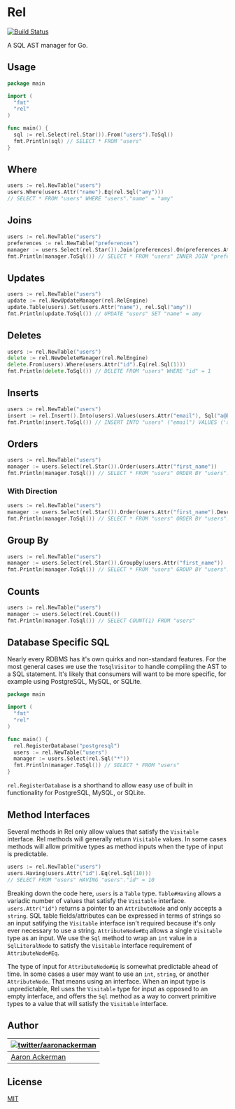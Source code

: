 # Rel

[![Build Status](https://travis-ci.org/aackerman/rel.png?branch=master)](https://travis-ci.org/aackerman/rel)

A SQL AST manager for Go.

## Usage

```go
package main

import (
  "fmt"
  "rel"
)

func main() {
  sql := rel.Select(rel.Star()).From("users").ToSql()
  fmt.Println(sql) // SELECT * FROM "users"
}
```

## Where

```go
users := rel.NewTable("users")
users.Where(users.Attr("name").Eq(rel.Sql("amy")))
// SELECT * FROM "users" WHERE "users"."name" = "amy"
```

## Joins

```go
users := rel.NewTable("users")
preferences := rel.NewTable("preferences")
manager := users.Select(rel.Star()).Join(preferences).On(preferences.Attr("user_id").Eq(users.Attr("user_id")))
fmt.Println(manager.ToSql()) // SELECT * FROM "users" INNER JOIN "preferences" ON "preferences"."user_id" = "users"."user_id"
```

## Updates

```go
users := rel.NewTable("users")
update := rel.NewUpdateManager(rel.RelEngine)
update.Table(users).Set(users.Attr("name"), rel.Sql("amy"))
fmt.Println(update.ToSql()) // UPDATE "users" SET "name" = amy
```

## Deletes

```go
users := rel.NewTable("users")
delete := rel.NewDeleteManager(rel.RelEngine)
delete.From(users).Where(users.Attr("id").Eq(rel.Sql(1)))
fmt.Println(delete.ToSql()) // DELETE FROM "users" WHERE "id" = 1
```

## Inserts

```go
users := rel.NewTable("users")
insert := rel.Insert().Into(users).Values(users.Attr("email"), Sql("a@b.com"))
fmt.Println(insert.ToSql()) // INSERT INTO "users" ("email") VALUES ('a@b.com')
```

## Orders

```go
users := rel.NewTable("users")
manager := users.Select(rel.Star()).Order(users.Attr("first_name"))
fmt.Println(manager.ToSql()) // SELECT * FROM "users" ORDER BY "users"."first_name"
```

### With Direction

```go
users := rel.NewTable("users")
manager := users.Select(rel.Star()).Order(users.Attr("first_name").Desc())
fmt.Println(manager.ToSql()) // SELECT * FROM "users" ORDER BY "users"."first_name" DESC
```

## Group By

```go
users := rel.NewTable("users")
manager := users.Select(rel.Star()).GroupBy(users.Attr("first_name"))
fmt.Println(manager.ToSql()) // SELECT * FROM "users" GROUP BY "users"."first_name"
```

## Counts

```go
users := rel.NewTable("users")
manager := users.Select(rel.Count())
fmt.Println(manager.ToSql()) // SELECT COUNT(1) FROM "users"
```

## Database Specific SQL

Nearly every RDBMS has it's own quirks and non-standard features. For the most general cases we use the `ToSqlVisitor` to handle compiling the AST to a SQL statement. It's likely that consumers will want to be more specific, for example using PostgreSQL, MySQL, or SQLite.

```go
package main

import (
  "fmt"
  "rel"
)

func main() {
  rel.RegisterDatabase("postgresql")
  users := rel.NewTable("users")
  manager := users.Select(rel.Sql("*"))
  fmt.Println(manager.ToSql()) // SELECT * FROM "users"
}
```

`rel.RegisterDatabase` is a shorthand to allow easy use of built in functionality for PostgreSQL, MySQL, or SQLite.

## Method Interfaces

Several methods in Rel only allow values that satisfy the `Visitable` interface. Rel methods will generally return `Visitable` values. In some cases methods will allow primitive types as method inputs when the type of input is predictable.

```go
users := rel.NewTable("users")
users.Having(users.Attr("id").Eq(rel.Sql(10)))
// SELECT FROM "users" HAVING "users"."id" = 10
```

Breaking down the code here, `users` is a `Table` type. `Table#Having` allows a variadic number of values that satisfy the `Visitable` interface. `users.Attr("id")` returns a pointer to an `AttributeNode` and only accepts a `string`. SQL table fields/attributes can be expressed in terms of strings so an input satifying the `Visitable` interface isn't required because it's only ever necessary to use a string. `AttributeNode#Eq` allows a single `Visitable` type as an input. We use the `Sql` method to wrap an `int` value in a `SqlLiteralNode` to satisfy the `Visitable` interface requirement of `AttributeNode#Eq`.

The type of input for `AttributeNode#Eq` is somewhat predictable ahead of time. In some cases a user may want to use an `int`, `string`, or another `AttributeNode`. That means using an interface. When an input type is unpredictable, Rel uses the `Visitable` type for input as opposed to an empty interface, and offers the `Sql` method as a way to convert primitive types to a value that will satisfy the `Visitable` interface.

## Author

| [![twitter/_aaronackerman_](http://gravatar.com/avatar/c73ff9c7e654647b2b339d9e08b52143?s=70)](http://twitter.com/_aaronackerman_ "Follow @_aaronackerman_ on Twitter") |
|---|
| [Aaron Ackerman](https://twitter.com/_aaronackerman_) |

## License

[MIT](https://github.com/aackerman/rel/blob/master/LICENSE.md)
